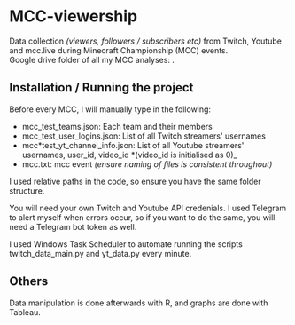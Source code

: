 # MCC-viewership

Data collection _(viewers, followers / subscribers etc)_ from Twitch, Youtube and mcc.live during Minecraft Championship (MCC) events.  
Google drive folder of all my MCC analyses: .

## Installation / Running the project

Before every MCC, I will manually type in the following:

- mcc_test_teams.json: Each team and their members
- mcc_test_user_logins.json: List of all Twitch streamers' usernames
- mcc*test_yt_channel_info.json: List of all Youtube streamers' usernames, user_id, video_id *(video_id is initialised as 0)\_
- mcc.txt: mcc event _(ensure naming of files is consistent throughout)_

I used relative paths in the code, so ensure you have the same folder structure.

You will need your own Twitch and Youtube API credenials. I used Telegram to alert myself when errors occur, so if you want to do the same, you will need a Telegram bot token as well.

I used Windows Task Scheduler to automate running the scripts twitch_data_main.py and yt_data.py every minute.

## Others

Data manipulation is done afterwards with R, and graphs are done with Tableau.
